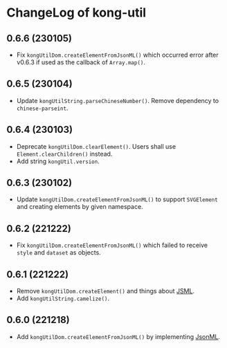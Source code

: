 # ChangeLog of kong-util

## 0.6.6 (230105)
* Fix `kongUtilDom.createElementFromJsonML()`
  which occurred error after v0.6.3 if used as the callback of `Array.map()`.

## 0.6.5 (230104)
* Update `kongUtilString.parseChineseNumber()`.
  Remove dependency to `chinese-parseint`.

## 0.6.4 (230103)
* Deprecate `kongUtilDom.clearElement()`. Users shall use `Element.clearChildren()` instead.
* Add string `kongUtil.version`.

## 0.6.3 (230102)
* Update `kongUtilDom.createElementFromJsonML()` to support `SVGElement` and creating elements by given namespace.

## 0.6.2 (221222)
* Fix `kongUtilDom.createElementFromJsonML()`
  which failed to receive `style` and `dataset` as objects.

## 0.6.1 (221222)
* Remove `kongUtilDom.createElement()` and things about [JSML](https://github.com/kong0107/jsml).
* Add `kongUtilString.camelize()`.

## 0.6.0 (221218)
* Add `kongUtilDom.createElementFromJsonML()` by implementing [JsonML](http://www.jsonml.org/).
